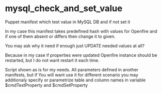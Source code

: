 mysql_check_and_set_value
=========================

Puppet manifest which test value in MySQL DB and if not set it

In my case this manifest takes predefined hash with values for Openfire
and if one of them absent or differs then change it to given.

You may ask why it need if enough just UPDATE needed values at all?

Because in my case if properties were updated Openfire instance should be restarted,
but I do not want restart it each time.

Script shown as is for my needs.
All parameters defined in another manifests, but if You will want use it
for different scenario you may additionaly specify or parametrize 
table and column names in variable $cmdTestProperty and $cmdSetProperty